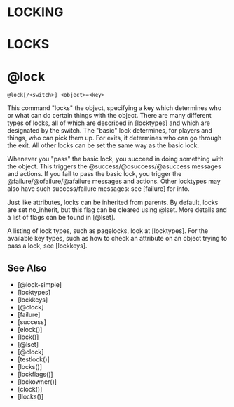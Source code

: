 # LOCKING
# LOCKS
# @lock
`@lock[/<switch>] <object>=<key>`

This command "locks" the object, specifying a key which determines who or what can do certain things with the object. There are many different types of locks, all of which are described in [locktypes] and which are designated by the switch. The "basic" lock determines, for players and things, who can pick them up. For exits, it determines who can go through the exit. All other locks can be set the same way as the basic lock.

Whenever you "pass" the basic lock, you succeed in doing something with the object. This triggers the @success/@osuccess/@asuccess messages and actions. If you fail to pass the basic lock, you trigger the @failure/@ofailure/@afailure messages and actions. Other locktypes may also have such success/failure messages: see [failure] for info.

Just like attributes, locks can be inherited from parents. By default, locks are set no_inherit, but this flag can be cleared using @lset. More details and a list of flags can be found in [@lset].

A listing of lock types, such as pagelocks, look at [locktypes]. For the available key types, such as how to check an attribute on an object trying to pass a lock, see [lockkeys].


## See Also
- [@lock-simple]
- [locktypes]
- [lockkeys]
- [@clock]
- [failure]
- [success]
- [elock()]
- [lock()]
- [@lset]
- [@clock]
- [testlock()]
- [locks()]
- [lockflags()]
- [lockowner()]
- [clock()]
- [llocks()]

